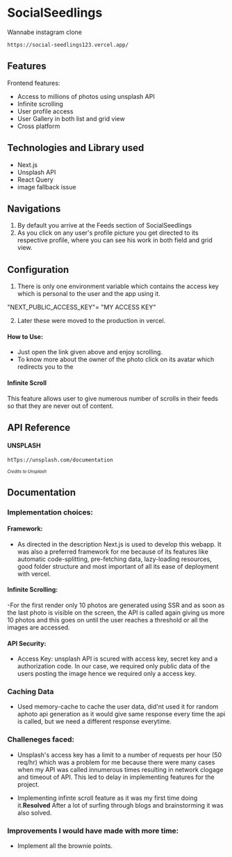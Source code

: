 
# SocialSeedlings
Wannabe instagram clone

```href
https://social-seedlings123.vercel.app/
```


## Features

Frontend features:
- Access to millions of photos using unsplash API
- Infinite scrolling
- User profile access
- User Gallery in both list and grid view
- Cross platform

## Technologies and Library used
- Next.js
- Unsplash API
- React Query
- image fallback issue


## Navigations
1. By default you arrive at the Feeds section of SocialSeedlings 
2. As you click on any user's profile picture you get directed to its respective profile, where you can see his work in  both field and grid view.




## Configuration

1. There is only one environment variable which contains the access key which is personal to the user and the app using it.

 "NEXT_PUBLIC_ACCESS_KEY"= "MY ACCESS KEY"

2. Later these were moved to the production in vercel.

#### How to Use:

- Just open the link given above and enjoy scrolling.
- To know more about the owner of the photo click on its avatar which redirects you to the 

#### Infinite Scroll

 This feature allows user to give numerous number of scrolls in their feeds so that they are never out of content.   


## API Reference

#### UNSPLASH
```
htTps://unsplash.com/documentation
```

<sup><sub>*Credits to Unsplash*</sub></sup>


## Documentation


### Implementation choices:
#### Framework:

- As directed in the description Next.js is used to develop this webapp. It was also a preferred framework for me because of its features like  automatic code-splitting, pre-fetching data, lazy-loading resources, good folder structure and most important of all its ease of deployment with vercel.

#### Infinite Scrolling:

-For the first render only 10 photos are generated using SSR and as soon as the last photo is visible on the screen, the API is called again giving us more 10 photos and this goes on until the user reaches a threshold or all the images are accessed.    

#### API Security:

- Access Key: unsplash API is scured with access key, secret key and a authorization code. In our case, we required only public data of the users posting the image hence we required only a access key.

### Caching Data

- Used memory-cache to cache the user data, did'nt used it for random aphoto api generation as it would give same response every time the api is called, but we need a different response everytime.



### Challeneges faced:

- Unsplash's access key has a limit to a number of requests per hour (50 req/hr) which was a problem for me because there were many cases when my API was called innumerous times resulting in network clogage and timeout of API. This led to delay in implementing features for the project.

- Implementing infinte scroll feature as it was my first time doing it.**Resolved** After a lot of surfing through blogs and brainstorming it was also solved.


### Improvements I would have made with more time:
- Implement all the brownie points.
